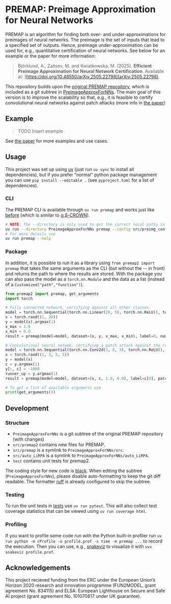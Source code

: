 # PREMAP: Preimage Approximation for Neural Networks

PREMAP is an algorithm for finding both over- and under-approximations for preimages of neural networks.
The preimage is the set of inputs that lead to a specified set of outputs.
Hence, preimage under-approximation can be used for, e.g., quantitative certification of neural networks.
See below for an example or the paper for more information:

> Björklund, A., Zaitsev, M. and Kwiatkowska, M. (2025).
> **Efficient Preimage Approximation for Neural Network Certification**.
> Available at: [https://doi.org/10.48550/arXiv.2505.22798](arXiv:2505.22798).

This repository builds upon the [original PREMAP repository](https://github.com/Zhang-Xiyue/PreimageApproxForNNs), which is included as a git subtree in [PreimageApproxForNNs](PreimageApproxForNNs/).
The main goal of this version is to improve the scalability so that, e.g., it is feasible to certify convolutional neural networks against patch attacks (more info in [the paper](https://doi.org/10.48550/arXiv.2505.22798))


## Example

> TODO Insert example

See [the paper](https://doi.org/10.48550/arXiv.2505.22798) for more examples and use cases.


## Usage

This project was set up using [uv](https://docs.astral.sh/uv) (just run `uv sync` to install all dependencies), but if you prefer "normal" python package management you can use `pip install --editable .` (see `pyproject.toml` for a list of dependencies).

### CLI

The PREMAP CLI is available through `uv run premap` and works just like [before](https://github.com/Zhang-Xiyue/PreimageApproxForNNs) (which is similar to [α,β-CROWN](https://github.com/Verified-Intelligence/alpha-beta-CROWN)).

```bash
# NOTE: The --directory is only used to get the correct local paths in the config
uv run --directory PreimageApproxForNNs premap --config src/preimg_configs/vcas.yaml
# For more details see
uv run premap --help
```

### Package

In addition, it is possible to run it as a library using `from premap2 import premap` that takes the same arguments as the CLI (but without the -- in front) and returns the path to where the results are stored. With the package you can also pass the model as a `torch.nn.Module` and the data as a list (instead of a `Customized("path","function")`).

```python
from premap2 import premap, get_arguments
import torch

# Fully connected network, certifying against all other classes
model = torch.nn.Sequential(torch.nn.Linear(20, 5), torch.nn.ReLU(), torch.nn.Linear(5, 3))
x = torch.rand((1, 20))
y = model(x).argmax(1)
x_max = 1.0
x_min = 0.0
result = premap(model=model, dataset=(x, y, x_max, x_min), label=0, num_outputs=3, robustness_type='verified-acc')

# Convolutional neural netwok, certifying a patch attack against the runner up class
model = torch.nn.Sequential(torch.nn.Conv2d(3, 8, 3), torch.nn.ReLU(), torch.nn.Flatten(), torch.nn.Linear(8*3*3, 4))
x = torch.rand((1, 3, 5, 5))
y = model(x)
c = y.argmax(1)
y[:, c] = -1000
runner_up = y.argmax(1)
result = premap(model=model, dataset=(x, c, 1.0, 0.0), label=c[0], patch_x=1, patch_y=2, patch_w=3, patch_h=2, runner_up=runner_up, num_outputs=4, robustness_type='runnerup', threshold=0.75)

# To get a list of available arguments use
print(get_arguments())
```


## Development

### Structure

- `PreimageApproxForNNs` is a git subtree of the original PREMAP repository (with changes)
- `src/premap2` contains new files for PREMAP.
- `src/premap` is a symlink to `PreimageApproxForNNs/src`.
- `src/auto_LiRPA` is a symlink to `PreimageApproxForNNs/auto_LiRPA`.
- `test` contains unit tests for premap2.

The coding style for new code is [black](https://github.com/psf/black).
When editing the subtree (`PreimageApproxForNNs`), please disable auto-formatting to keep the git diff readable.
The formatter [ruff](https://docs.astral.sh/ruff) is already configured to skip the subtree.

### Testing

To run the unit tests in [tests](tests/) use `uv run pytest`.
This will also collect test coverage statistics that can be viewed using `uv run coverage html`.

### Profiling

If you want to profile some code run with the Python built-in profiler run
`uv run python -m cProfile -o profile.prof -s time -m premap ...`
to record the execution.
Then you can use, e.g., [snakeviz](https://github.com/jiffyclub/snakeviz) to visualize it with `uvx snakeviz profile.prof`.


## Acknowledgements

This project recieved funding from the ERC under the European Union’s Horizon 2020 research and innovation programme (FUN2MODEL, grant agreement No. 834115)
and ELSA: European Lighthouse on Secure and Safe AI project (grant agreement No. 101070617 under UK guarantee).
